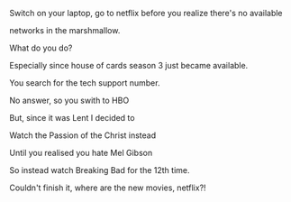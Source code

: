 Switch on your laptop, go to netflix before you realize there's no available

networks in the marshmallow.

What do you do?

Especially since house of cards season 3 just became available. 

You search for the tech support number.

No answer, so you swith to HBO 

But, since it was Lent I decided to

Watch the Passion of the Christ instead

Until you realised you hate Mel Gibson

So instead watch Breaking Bad for the 12th time.

Couldn't finish it, where are the new movies, netflix?!